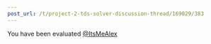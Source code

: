 ```yaml
---
post_url: /t/project-2-tds-solver-discussion-thread/169029/383
---
```

You have been evaluated [@ItsMeAlex](/u/itsmealex)